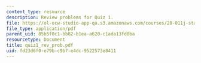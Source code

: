 ```yaml
---
content_type: resource
description: Review problems for Quiz 1.
file: https://ol-ocw-studio-app-qa.s3.amazonaws.com/courses/20-011j-statistical-thermodynamics-of-biomolecular-systems-be-011j-spring-2004/fd23d6f0e79bc9b7e4dc9522573e8411_quiz1_rev_prob.pdf
file_type: application/pdf
parent_uid: 85b5f0c1-bb82-b1ea-a620-c1ada13fd0ba
resourcetype: Document
title: quiz1_rev_prob.pdf
uid: fd23d6f0-e79b-c9b7-e4dc-9522573e8411
---
```

